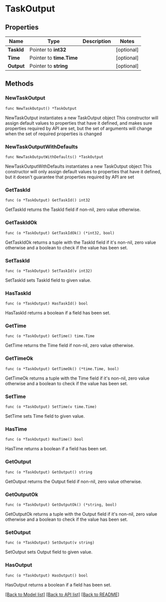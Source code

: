 # TaskOutput

## Properties

Name | Type | Description | Notes
------------ | ------------- | ------------- | -------------
**TaskId** | Pointer to **int32** |  | [optional] 
**Time** | Pointer to **time.Time** |  | [optional] 
**Output** | Pointer to **string** |  | [optional] 

## Methods

### NewTaskOutput

`func NewTaskOutput() *TaskOutput`

NewTaskOutput instantiates a new TaskOutput object
This constructor will assign default values to properties that have it defined,
and makes sure properties required by API are set, but the set of arguments
will change when the set of required properties is changed

### NewTaskOutputWithDefaults

`func NewTaskOutputWithDefaults() *TaskOutput`

NewTaskOutputWithDefaults instantiates a new TaskOutput object
This constructor will only assign default values to properties that have it defined,
but it doesn't guarantee that properties required by API are set

### GetTaskId

`func (o *TaskOutput) GetTaskId() int32`

GetTaskId returns the TaskId field if non-nil, zero value otherwise.

### GetTaskIdOk

`func (o *TaskOutput) GetTaskIdOk() (*int32, bool)`

GetTaskIdOk returns a tuple with the TaskId field if it's non-nil, zero value otherwise
and a boolean to check if the value has been set.

### SetTaskId

`func (o *TaskOutput) SetTaskId(v int32)`

SetTaskId sets TaskId field to given value.

### HasTaskId

`func (o *TaskOutput) HasTaskId() bool`

HasTaskId returns a boolean if a field has been set.

### GetTime

`func (o *TaskOutput) GetTime() time.Time`

GetTime returns the Time field if non-nil, zero value otherwise.

### GetTimeOk

`func (o *TaskOutput) GetTimeOk() (*time.Time, bool)`

GetTimeOk returns a tuple with the Time field if it's non-nil, zero value otherwise
and a boolean to check if the value has been set.

### SetTime

`func (o *TaskOutput) SetTime(v time.Time)`

SetTime sets Time field to given value.

### HasTime

`func (o *TaskOutput) HasTime() bool`

HasTime returns a boolean if a field has been set.

### GetOutput

`func (o *TaskOutput) GetOutput() string`

GetOutput returns the Output field if non-nil, zero value otherwise.

### GetOutputOk

`func (o *TaskOutput) GetOutputOk() (*string, bool)`

GetOutputOk returns a tuple with the Output field if it's non-nil, zero value otherwise
and a boolean to check if the value has been set.

### SetOutput

`func (o *TaskOutput) SetOutput(v string)`

SetOutput sets Output field to given value.

### HasOutput

`func (o *TaskOutput) HasOutput() bool`

HasOutput returns a boolean if a field has been set.


[[Back to Model list]](../README.md#documentation-for-models) [[Back to API list]](../README.md#documentation-for-api-endpoints) [[Back to README]](../README.md)


